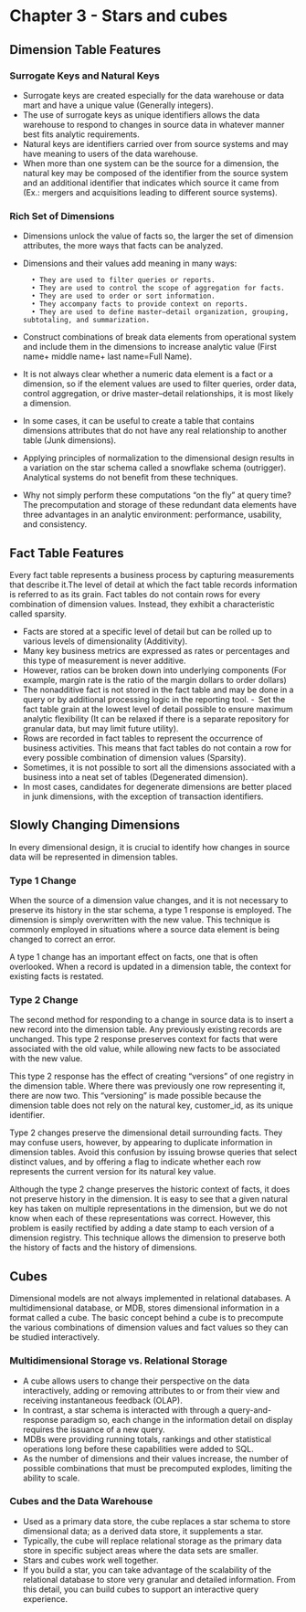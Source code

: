 # Chapter 3 - Stars and cubes

## Dimension Table Features

### Surrogate Keys and Natural Keys

- Surrogate keys are created especially for the data warehouse or data mart and have a unique value (Generally integers).
- The use of surrogate keys as unique identifiers allows the data warehouse to respond to changes in source data in whatever manner best fits analytic requirements.
- Natural keys are identifiers carried over from source systems and may have meaning to users of the data warehouse.
- When more than one system can be the source for a dimension, the natural key may be composed of the identifier from the source system and an additional identifier that indicates which source it came from (Ex.: mergers and acquisitions leading to different source systems).

### Rich Set of Dimensions
- Dimensions unlock the value of facts so, the larger the set of dimension attributes, the more ways that facts can be analyzed.
- Dimensions and their values add meaning in many ways:
  
        • They are used to filter queries or reports.  
        • They are used to control the scope of aggregation for facts.  
        • They are used to order or sort information.  
        • They accompany facts to provide context on reports.  
        • They are used to define master–detail organization, grouping, subtotaling, and summarization.  

- Construct combinations of break data elements from operational system and include them in the dimensions to increase analytic value (First name+ middle name+ last name=Full Name).
- It is not always clear whether a numeric data element is a fact or a dimension, so if the element values are used to filter queries, order data,
control aggregation, or drive master–detail relationships, it is most likely a dimension.
- In some cases, it can be useful to create a table that contains dimensions attributes that do not have any real relationship to another table (Junk dimensions).
- Applying principles of normalization to the dimensional design results in a variation on the star schema called a snowflake schema (outrigger). Analytical systems do not benefit from these techniques.
- Why not simply perform these computations “on the fly” at query time? The precomputation and storage of these redundant data elements have three advantages in an analytic environment: performance, usability, and consistency.


## Fact Table Features

Every fact table represents a business process by capturing measurements that describe it.The level of detail at which the fact table records information is referred to as its grain. Fact tables do not contain rows for every combination of dimension values. Instead, they exhibit a characteristic called sparsity. 

- Facts are stored at a specific level of detail but can be rolled up to various levels of dimensionality (Additivity).
- Many key business metrics are expressed as rates or percentages and this type of measurement is never additive.
- However, ratios can be broken down into underlying components (For example, margin rate is the ratio of the margin dollars to order dollars)
- The nonadditive fact is not stored in the fact table and may be done in a query or by additional processing logic in the reporting tool. 
- Set the fact table grain at the lowest level of detail possible to ensure maximum analytic flexibility (It can be relaxed if there is a separate repository for granular data, but may limit future utility).
- Rows are recorded in fact tables to represent the occurrence of business activities. This means that fact tables do not contain a row for every possible combination of dimension values (Sparsity).
- Sometimes, it is not possible to sort all the dimensions associated with a business into a neat set of tables (Degenerated dimension).
- In most cases, candidates for degenerate dimensions are better placed in junk dimensions, with the exception of transaction identifiers.

## Slowly Changing Dimensions
In every dimensional design, it is crucial to identify how changes in source data will be represented in dimension tables.

### Type 1 Change
When the source of a dimension value changes, and it is not necessary to preserve its history in the star schema, a type 1 response is employed. The dimension is simply overwritten with the new value. This technique is commonly employed in situations where a source data element is being changed to correct an error.

A type 1 change has an important effect on facts, one that is often overlooked. When a record is updated in a dimension table, the context for existing facts is restated.

### Type 2 Change

The second method for responding to a change in source data is to insert a new record into the dimension table. Any previously existing records are unchanged. This type 2 response preserves context for facts that were associated with the old value, while allowing new facts to be associated with the new value.

This type 2 response has the effect of creating “versions” of one registry in the dimension table. Where there was previously one row representing it, there are now two. This “versioning” is made possible because the dimension table does not rely on the natural key, customer_id, as its unique identifier.

Type 2 changes preserve the dimensional detail surrounding facts. They may confuse users, however, by appearing to duplicate information in dimension tables. Avoid this confusion by issuing browse queries that select distinct values, and by offering a flag to indicate whether each row represents the current version for its natural key value.

Although the type 2 change preserves the historic context of facts, it does not preserve history in the dimension. It is easy to see that a given natural key has taken on multiple representations in the dimension, but we do not know when each of these representations was correct. However, this problem is easily rectified by adding a date stamp to each version of a dimension registry. This technique allows the dimension to preserve both the history of facts and the history of dimensions. 

## Cubes

Dimensional models are not always implemented in relational databases. A multidimensional database, or MDB, stores dimensional information in a format called a cube. The basic concept behind a cube is to precompute the various combinations of dimension values and fact values so they can be studied interactively.

### Multidimensional Storage vs. Relational Storage

- A cube allows users to change their perspective on the data interactively, adding or removing attributes to or from their view and receiving instantaneous feedback (OLAP).
- In contrast, a star schema is interacted with through a query-and-response paradigm so, each change in the information detail on display requires the issuance of a new query.
- MDBs were providing running totals, rankings and other statistical operations long before these capabilities were added to SQL.
- As the number of dimensions and their values increase, the number of possible combinations that must be precomputed explodes, limiting the ability to scale.

### Cubes and the Data Warehouse

- Used as a primary data store, the cube replaces a star schema to store dimensional data; as a derived data store, it supplements a star.
- Typically, the cube will replace relational storage as the primary data store in specific subject areas where the data sets are smaller.
- Stars and cubes work well together.
- If you build a star, you can take advantage of the scalability of the relational database to store very granular and detailed information. From this detail, you can build cubes to support an interactive query experience.



